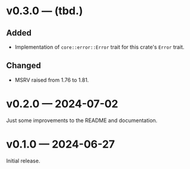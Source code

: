 <!-- Template:
# [version] — (YYYY-MM-DD)

## Security
## Added
## Changed
## Deprecated
## Removed
## Fixed
-->

# v0.3.0 — (tbd.)

## Added
* Implementation of `core::error::Error` trait for this crate's `Error` trait.

## Changed
* MSRV raised from 1.76 to 1.81.

# v0.2.0 — 2024-07-02
Just some improvements to the README and documentation.

# v0.1.0 — 2024-06-27
Initial release.
